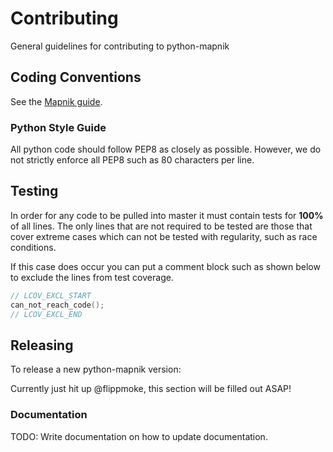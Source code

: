 # Contributing

General guidelines for contributing to python-mapnik

## Coding Conventions

See the [Mapnik guide](https://github.com/mapnik/mapnik/blob/master/docs/contributing.md#coding-conventions).

### Python Style Guide

All python code should follow PEP8 as closely as possible. However, we do not strictly enforce all PEP8 such as 80 characters per line.

## Testing

In order for any code to be pulled into master it must contain tests for **100%** of all lines. The only lines that are not required to be tested are those that cover extreme cases which can not be tested with regularity, such as race conditions. 

If this case does occur you can put a comment block such as shown below to exclude the lines from test coverage.

```C++
// LCOV_EXCL_START
can_not_reach_code();
// LCOV_EXCL_END
```

## Releasing

To release a new python-mapnik version:

Currently just hit up @flippmoke, this section will be filled out ASAP!

### Documentation

TODO: Write documentation on how to update documentation.

